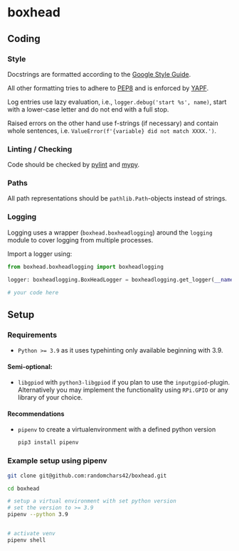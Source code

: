 # boxhead


## Coding

### Style

Docstrings are formatted according to the [Google Style Guide](https://google.github.io/styleguide/pyguide.html).

All other formatting tries to adhere to [PEP8](https://www.python.org/dev/peps/pep-0008/) and is enforced by [YAPF](https://github.com/google/yapf/).

Log entries use lazy evaluation, i.e., `logger.debug('start %s', name)`, start with a lower-case letter and do not end with a full stop.

Raised errors on the other hand use f-strings (if necessary) and contain whole sentences, i.e. `ValueError(f'{variable} did not match XXXX.')`.

### Linting / Checking

Code should be checked by [pylint](pylint.org) and [mypy](mypy-lang.org).

### Paths

All path representations should be `pathlib.Path`-objects instead of strings.

### Logging

Logging uses a wrapper (`boxhead.boxheadlogging`) around the `logging` module to cover logging from multiple processes.

Import a logger using:

```python
from boxhead.boxheadlogging import boxheadlogging

logger: boxheadlogging.BoxHeadLogger = boxheadlogging.get_logger(__name__)

# your code here
```

## Setup

### Requirements

* `Python >= 3.9` as it uses typehinting only available beginning with 3.9.

#### Semi-optional:

* `libgpiod` with `python3-libgpiod` if you plan to use the `inputgpiod`-plugin. Alternatively you may implement the functionality using `RPi.GPIO` or any library of your choice.

#### Recommendations

* `pipenv` to create a virtualenvironment with a defined python version

  ```sh
  pip3 install pipenv
  ```

### Example setup using pipenv

```sh
git clone git@github.com:randomchars42/boxhead.git

cd boxhead

# setup a virtual environment with set python version
# set the version to >= 3.9
pipenv --python 3.9


# activate venv
pipenv shell

```
